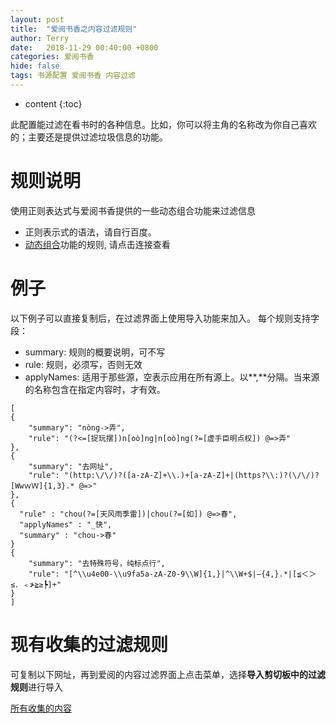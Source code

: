 ```yaml
---
layout: post
title:  "爱阅书香之内容过滤规则"
author: Terry
date:   2018-11-29 00:40:00 +0800
categories: 爱阅书香
hide: false
tags: 书源配置 爱阅书香 内容过滤
---
```

 
* content
{:toc}


此配置能过滤在看书时的各种信息。比如，你可以将主角的名称改为你自己喜欢的；主要还是提供过滤垃圾信息的功能。





# 规则说明

使用正则表达式与爱阅书香提供的一些动态组合功能来过滤信息

* 正则表示式的语法，请自行百度。
* [动态组合](https://icc.one/2018/11/14/bookConfigs/#%E8%A7%84%E5%88%99%E4%B9%8B%E6%AD%A3%E5%88%99%E8%A1%A8%E8%BE%BE%E5%BC%8F)功能的规则, 请点击连接查看

# 例子

以下例子可以直接复制后，在过滤界面上使用导入功能来加入。
每个规则支持字段：
* summary: 规则的概要说明，可不写
* rule: 规则，必须写，否则无效
* applyNames: 适用于那些源，空表示应用在所有源上。以**,**分隔。当来源的名称包含在指定内容时，才有效。

```
[
{
    "summary": "nòng->弄",
    "rule": "(?<=[捉玩摆])n[oò]ng|n[oò]ng(?=[虚手臣明点权]) @=>弄"
},
{
    "summary": "去网址",
    "rule": "(http:\/\/)?([a-zA-Z]+\\.)+[a-zA-Z]+|(https?\\:)?(\/\/)?[WwｗＷ]{1,3}.* @=>"
},
{
  "rule" : "chou(?=[天风雨季雷])|chou(?=[如]) @=>春",
  "applyNames" : "_快",
  "summary" : "chou->春"
}
{
    "summary": "去特殊符号，纯标点行",
    "rule": "[^\\u4e00-\\u9fa5a-zA-Z0-9\\W]{1,}|^\\W+$|—{4,}.*|[≦＜＞≤．﹤≯≧≥┡]+"
}
]
```

# 现有收集的过滤规则 

可复制以下网址，再到爱阅的内容过滤界面上点击菜单，选择**导入剪切板中的过滤规则**进行导入

[所有收集的内容](/files/contentFilters.json)
